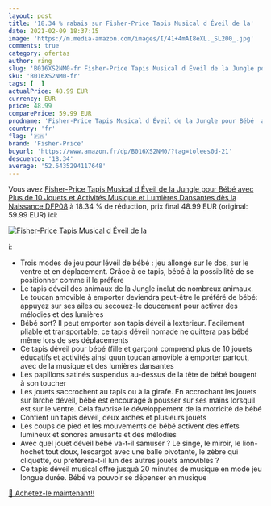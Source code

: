 ```yaml
---
layout: post
title: '18.34 % rabais sur Fisher-Price Tapis Musical d Éveil de la'
date: 2021-02-09 18:37:15
image: 'https://m.media-amazon.com/images/I/41+4mAI8eXL._SL200_.jpg'
comments: true
category: ofertas
author: ring
slug: 'B016XS2NM0-fr Fisher-Price Tapis Musical d Éveil de la Jungle pour Bébé...'
sku: 'B016XS2NM0-fr'
tags: [  ]
actualPrice: 48.99 EUR
currency: EUR
price: 48.99
comparePrice: 59.99 EUR
prodname: 'Fisher-Price Tapis Musical d Éveil de la Jungle pour Bébé  avec Plus de 10 Jouets et Activités  Musique et Lumières Dansantes  dès la Naissance  DFP08'
country: 'fr'
flag: '🇫🇷'
brand: 'Fisher-Price'
buyurl: 'https://www.amazon.fr/dp/B016XS2NM0/?tag=tolees0d-21'
descuento: '18.34'
average: '52.6435294117648'
---
```


Vous avez [Fisher-Price Tapis Musical d Éveil de la Jungle pour Bébé  avec Plus de 10 Jouets et Activités  Musique et Lumières Dansantes  dès la Naissance  DFP08](https://www.amazon.fr/dp/B016XS2NM0/?tag=tolees0d-21)  à  18.34 % de réduction, prix final  48.99 EUR (original: 59.99 EUR) ici:

[![Fisher-Price Tapis Musical d Éveil de la](https://m.media-amazon.com/images/I/41+4mAI8eXL._SL200_.jpg)](https://www.amazon.fr/dp/B016XS2NM0/?tag=tolees0d-21)

ℹ️:

- Trois modes de jeu pour léveil de bébé : jeu allongé sur le dos, sur le ventre et en déplacement. Grâce à ce tapis, bébé à la possibilité de se positionner comme il le préfère
- Le tapis déveil des animaux de la Jungle inclut de nombreux animaux. Le toucan amovible à emporter deviendra peut-être le préféré de bébé: appuyez sur ses ailes ou secouez-le doucement pour activer des mélodies et des lumières
- Bébé sort? Il peut emporter son tapis déveil à lexterieur. Facilement pliable et transportable, ce tapis déveil nomade ne quittera pas bébé même lors de ses déplacements
- Ce tapis déveil pour bébé (fille et garçon) comprend plus de 10 jouets éducatifs et activités ainsi quun toucan amovible à emporter partout, avec de la musique et des lumières dansantes
- Les papillons satinés suspendus au-dessus de la tête de bébé bougent à son toucher
- Les jouets saccrochent au tapis ou à la girafe. En accrochant les jouets sur larche déveil, bébé est encouragé à pousser sur ses mains lorsquil est sur le ventre. Cela favorise le développement de la motricité de bébé
- Contient un tapis déveil, deux arches et plusieurs jouets
- Les coups de pied et les mouvements de bébé activent des effets lumineux et sonores amusants et des mélodies
- Avec quel jouet déveil bébé va-t-il samuser ? Le singe, le miroir, le lion-hochet tout doux, lescargot avec une balle pivotante, le zèbre qui cliquette, ou préfèrera-t-il lun des autres jouets amovibles ?
- Ce tapis déveil musical offre jusquà 20 minutes de musique en mode jeu longue durée. Bébé va pouvoir se dépenser en musique

[🛒 Achetez-le maintenant!!](https://www.amazon.fr/dp/B016XS2NM0/?tag=tolees0d-21)
